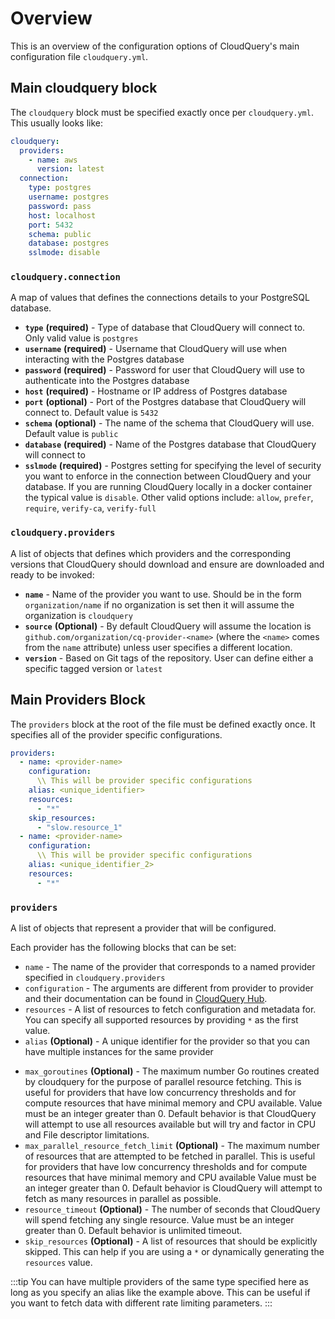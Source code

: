 # Overview

This is an overview of the configuration options of CloudQuery's main configuration file `cloudquery.yml`.

## Main cloudquery block

The `cloudquery` block must be specified exactly once per `cloudquery.yml`. This usually looks like:

```yaml
cloudquery:
  providers:
    - name: aws
      version: latest
  connection:
    type: postgres
    username: postgres
    password: pass
    host: localhost
    port: 5432
    schema: public
    database: postgres
    sslmode: disable
```

### `cloudquery.connection`

A map of values that defines the connections details to your PostgreSQL database.

- **`type`** **(required)** - Type of database that CloudQuery will connect to. Only valid value is `postgres`
- **`username`** **(required)** - Username that CloudQuery will use when interacting with the Postgres database
- **`password`** **(required)** - Password for user that CloudQuery will use to authenticate into the Postgres database
- **`host`** **(required)** - Hostname or IP address of Postgres database
- **`port`** **(optional)** - Port of the Postgres database that CloudQuery will connect to. Default value is `5432`
- **`schema`** **(optional)** - The name of the schema that CloudQuery will use. Default value is `public`
- **`database`** **(required)** - Name of the Postgres database that CloudQuery will connect to
- **`sslmode`** **(required)** - Postgres setting for specifying the level of security you want to enforce in the connection between CloudQuery and your database. If you are running CloudQuery locally in a docker container the typical value is `disable`. Other valid options include: `allow`, `prefer`, `require`, `verify-ca`, `verify-full`

### `cloudquery.providers`

A list of objects that defines which providers and the corresponding versions that CloudQuery should download and ensure are downloaded and ready to be invoked:

- **`name`** - Name of the provider you want to use. Should be in the form `organization/name` if no organization is set then it will assume the organization is `cloudquery`
- **`source`** **(Optional)** - By default CloudQuery will assume the location is `github.com/organization/cq-provider-<name>` (where the `<name>` comes from the `name` attribute) unless user specifies a different location.
- **`version`** - Based on Git tags of the repository. User can define either a specific tagged version or `latest`

## Main Providers Block

The `providers` block at the root of the file must be defined exactly once. It specifies all of the provider specific configurations.

```yaml
providers:
  - name: <provider-name>
    configuration:
      \\ This will be provider specific configurations
    alias: <unique_identifier>
    resources:
      - "*"
    skip_resources:
      - "slow.resource_1"
  - name: <provider-name>
    configuration:
      \\ This will be provider specific configurations
    alias: <unique_identifier_2>
    resources:
      - "*"
```

### `providers`

A list of objects that represent a provider that will be configured.

Each provider has the following blocks that can be set:

- `name` - The name of the provider that corresponds to a named provider specified in `cloudquery.providers`
- `configuration` - The arguments are different from provider to provider and their documentation can be found in [CloudQuery Hub](https://hub.cloudquery.io).
- `resources` - A list of resources to fetch configuration and metadata for. You can specify all supported resources by providing `*` as the first value.
- `alias` **(Optional)** - A unique identifier for the provider so that you can have multiple instances for the same provider
<!-- * `env` **(Optional)** -  -->
- `max_goroutines` **(Optional)** - The maximum number Go routines created by cloudquery for the purpose of parallel resource fetching. This is useful for providers that have low concurrency thresholds and for compute resources that have minimal memory and CPU available. Value must be an integer greater than 0. Default behavior is that CloudQuery will attempt to use all resources available but will try and factor in CPU and File descriptor limitations.
- `max_parallel_resource_fetch_limit` **(Optional)** - The maximum number of resources that are attempted to be fetched in parallel. This is useful for providers that have low concurrency thresholds and for compute resources that have minimal memory and CPU available Value must be an integer greater than 0. Default behavior is CloudQuery will attempt to fetch as many resources in parallel as possible.
- `resource_timeout` **(Optional)** - The number of seconds that CloudQuery will spend fetching any single resource. Value must be an integer greater than 0. Default behavior is unlimited timeout.
- `skip_resources` **(Optional)** - A list of resources that should be explicitly skipped. This can help if you are using a `*` or dynamically generating the `resources` value.

:::tip
You can have multiple providers of the same type specified here as long as you specify an alias like the example above. This can be useful if you want to fetch data with different rate limiting parameters.
:::
